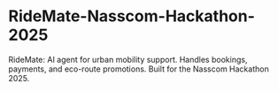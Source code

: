 # RideMate-Nasscom-Hackathon-2025
RideMate: AI agent for urban mobility support. Handles bookings, payments, and eco-route promotions. Built for the Nasscom Hackathon 2025.
